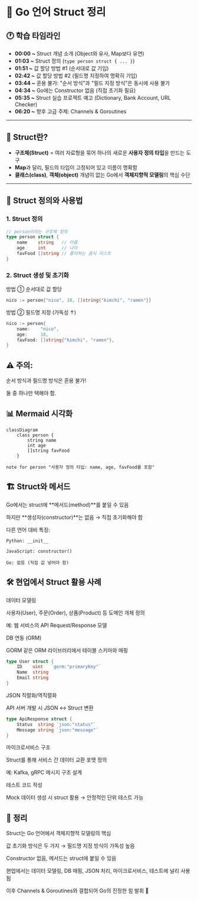 # 📘 Go 언어 Struct 정리

## 🕐 학습 타임라인

- **00:00 ~** Struct 개념 소개 (Object와 유사, Map보다 유연)
- **01:03 ~** Struct 정의 (`type person struct { ... }`)
- **01:51 ~** 값 할당 방법 #1 (순서대로 값 기입)
- **02:42 ~** 값 할당 방법 #2 (필드명 지정하여 명확히 기입)
- **03:44 ~** 혼용 불가: "순서 방식"과 "필드 지정 방식"은 동시에 사용 불가
- **04:34 ~** Go에는 Constructor 없음 (직접 초기화 필요)
- **05:35 ~** Struct 실습 프로젝트 예고 (Dictionary, Bank Account, URL Checker)
- **06:20 ~** 향후 고급 주제: Channels & Goroutines

---

## 🧩 Struct란?

- **구조체(Struct)** = 여러 자료형을 묶어 하나의 새로운 **사용자 정의 타입**을 만드는 도구
- **Map**과 달리, 필드의 타입이 고정되어 있고 이름이 명확함
- **클래스(class)**, **객체(object)** 개념이 없는 Go에서 **객체지향적 모델링**의 핵심 수단

---

## 📜 Struct 정의와 사용법

### 1. Struct 정의
```go
// person이라는 구조체 정의
type person struct {
    name    string   // 이름
    age     int      // 나이
    favFood []string // 좋아하는 음식 리스트
}
```
### 2. Struct 생성 및 초기화
방법 ① 순서대로 값 할당
```go
nico := person{"nico", 18, []string{"kimchi", "ramen"}}
```
방법 ② 필드명 지정 (가독성 ↑)
```go
nico := person{
    name:    "nico",
    age:     18,
    favFood: []string{"kimchi", "ramen"},
}
```
## ⚠️ 주의:

순서 방식과 필드명 방식은 혼용 불가!

둘 중 하나만 택해야 함.

## 📊 Mermaid 시각화

```mermaid
classDiagram
    class person {
        string name
        int age
        []string favFood
    }
```
    note for person "사용자 정의 타입: name, age, favFood를 포함"
## 🏗️ Struct와 메서드
Go에서는 struct에 **메서드(method)**를 붙일 수 있음

하지만 **생성자(constructor)**는 없음 → 직접 초기화해야 함

다른 언어 대비 특징:
```
Python: __init__

JavaScript: constructor()

Go: 없음 (직접 값 넣어야 함)
```

## 🛠️ 현업에서 Struct 활용 사례

데이터 모델링

사용자(User), 주문(Order), 상품(Product) 등 도메인 개체 정의

예: 웹 서비스의 API Request/Response 모델

DB 연동 (ORM)

GORM 같은 ORM 라이브러리에서 테이블 스키마와 매핑

```go
type User struct {
    ID    uint   `gorm:"primaryKey"`
    Name  string
    Email string
}
```

JSON 직렬화/역직렬화

API 서버 개발 시 JSON ↔ Struct 변환

```go
type ApiResponse struct {
    Status  string `json:"status"`
    Message string `json:"message"`
}
```

마이크로서비스 구조

Struct를 통해 서비스 간 데이터 교환 포맷 정의

예: Kafka, gRPC 메시지 구조 설계

테스트 코드 작성

Mock 데이터 생성 시 struct 활용 → 안정적인 단위 테스트 가능

## 📌 정리
Struct는 Go 언어에서 객체지향적 모델링의 핵심

값 초기화 방식은 두 가지 → 필드명 지정 방식이 가독성 높음

Constructor 없음, 메서드는 struct에 붙일 수 있음

현업에서는 데이터 모델링, DB 매핑, JSON 처리, 마이크로서비스, 테스트에 널리 사용됨

이후 Channels & Goroutines와 결합되어 Go의 진정한 힘 발휘 🚀
